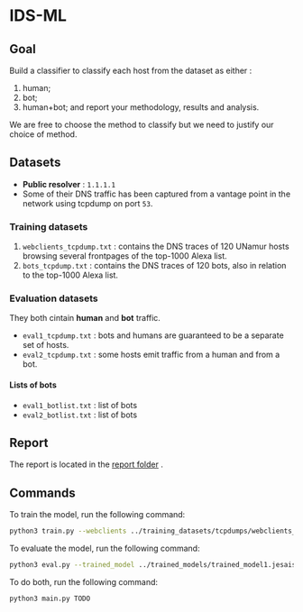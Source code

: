 # IDS-ML

## Goal

Build a classifier to classify each host from the dataset as either : 
1) human; 
2) bot;
3) human+bot; 
and report your methodology, results and analysis.

We are free to choose the method to classify but we need to justify our choice of method.

## Datasets

- **Public resolver** : `1.1.1.1`
- Some of their DNS traffic has been captured from a vantage point in the network using tcpdump on port `53`.

### Training datasets

1) `webclients_tcpdump.txt` : contains the DNS traces of 120 UNamur hosts browsing several frontpages of the top-1000 Alexa list.
2) `bots_tcpdump.txt` : contains the DNS traces of 120 bots, also in relation to the top-1000 Alexa list.

### Evaluation datasets

They both cintain **human** and **bot** traffic.

- `eval1_tcpdump.txt` : bots and humans are guaranteed to be a separate set of hosts. 
- `eval2_tcpdump.txt` : some hosts emit traffic from a human and from a bot.

#### Lists of bots

- `eval1_botlist.txt` : list of bots
- `eval2_botlist.txt` : list of bots


## Report

The report is located in the [report folder](report/report_LUYCKX_BOUHNINE.pdf) .

## Commands

To train the model, run the following command:

```bash
python3 train.py --webclients ../training_datasets/tcpdumps/webclients_tcpdump.txt --bots ../training_datasets/tcpdumps/bots_tcpdump.txt --output ../trained_models/trained_model1.jesaispasl'extension
```

To evaluate the model, run the following command:

```bash
python3 eval.py --trained_model ../trained_models/trained_model1.jesaispasl'extension --dataset path/to/dataset --output path/to/suspicious.txt
```

To do both, run the following command:

```bash
python3 main.py TODO
```

